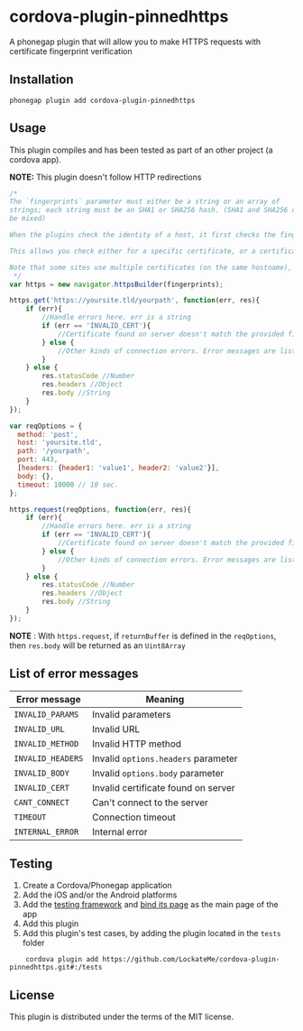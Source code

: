# cordova-plugin-pinnedhttps


A phonegap plugin that will allow you to make HTTPS requests with certificate fingerprint verification


## Installation


```
phonegap plugin add cordova-plugin-pinnedhttps
```

## Usage

This plugin compiles and has been tested as part of an other project (a cordova app).

__NOTE:__ This plugin doesn't follow HTTP redirections

```js
/*
The `fingerprints` parameter must either be a string or an array of
strings; each string must be an SHA1 or SHA256 hash. (SHA1 and SHA256 cannot
be mixed)

When the plugins check the identity of a host, it first checks the fingerprint of the last certificate in the chain. If it doesn't match, goes up the chain and checks the certificate above it. The process can repeat up to the root certificate.

This allows you check either for a specific certificate, or a certificate authority that you trust.

Note that some sites use multiple certificates (on the same hostname), and some others use cross-signed certificates. These cases might trigger "INVALID_CERT" errors
 */
var https = new navigator.httpsBuilder(fingerprints);

https.get('https://yoursite.tld/yourpath', function(err, res){
	if (err){
		//Handle errors here. err is a string
		if (err == 'INVALID_CERT'){
			//Certificate found on server doesn't match the provided fingerprint
		} else {
			//Other kinds of connection errors. Error messages are listed below
		}
	} else {
		res.statusCode //Number
		res.headers //Object
		res.body //String
	}
});

var reqOptions = {
  method: 'post', 
  host: 'yoursite.tld', 
  path: '/yourpath', 
  port: 443, 
  [headers: {header1: 'value1', header2: 'value2'}], 
  body: {},
  timeout: 10000 // 10 sec.
};

https.request(reqOptions, function(err, res){
	if (err){
		//Handle errors here. err is a string
		if (err == 'INVALID_CERT'){
			//Certificate found on server doesn't match the provided fingerprint
		} else {
			//Other kinds of connection errors. Error messages are listed below
		}
	} else {
		res.statusCode //Number
		res.headers //Object
		res.body //String
	}
});
```
__NOTE__ : With `https.request`, if `returnBuffer` is defined in the `reqOptions`, then `res.body` will be returned as an `Uint8Array`


## List of error messages


Error message	| Meaning
----------------|------------------------------------
`INVALID_PARAMS`| Invalid parameters
`INVALID_URL`	| Invalid URL
`INVALID_METHOD`| Invalid HTTP method
`INVALID_HEADERS`| Invalid `options.headers` parameter
`INVALID_BODY`	| Invalid `options.body` parameter
`INVALID_CERT`	| Invalid certificate found on server
`CANT_CONNECT`	| Can't connect to the server
`TIMEOUT`		| Connection timeout
`INTERNAL_ERROR`| Internal error

## Testing

1. Create a Cordova/Phonegap application
2. Add the iOS and/or the Android platforms
3. Add the [testing framework](https://github.com/apache/cordova-plugin-test-framework) and [bind its page](https://github.com/apache/cordova-plugin-test-framework#running-plugin-tests) as the main page of the app
4. Add this plugin
5. Add this plugin's test cases, by adding the plugin located in the `tests` folder
```
	cordova plugin add https://github.com/LockateMe/cordova-plugin-pinnedhttps.git#:/tests
```

## License

This plugin is distributed under the terms of the MIT license.
